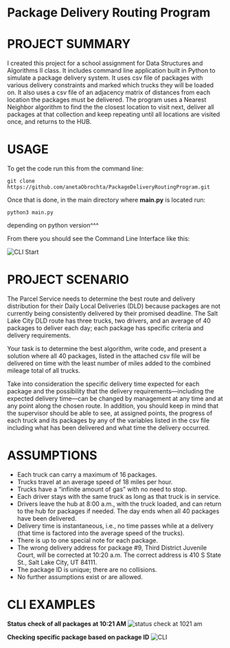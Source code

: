 # Package Delivery Routing Program

# PROJECT SUMMARY

I created this project for a school assignment for Data Structures and Algorithms II class. It includes command line application built in Python to simulate a package delivery system. It uses csv file of packages with various delivery constraints and marked which trucks they will be loaded on. It also uses a csv file of an adjacency matrix of distances from each location the packages must be delivered. The program uses a Nearest Neighbor algorithm to find the the closest location to visit next, deliver all packages at that collection and keep repeating until all locations are visited once, and returns to the HUB.

# USAGE

To get the code run this from the command line:
```
git clone https://github.com/anetaObrochta/PackageDeliveryRoutingProgram.git

```

Once that is done, in the main directory where **main.py** is located run:
```
python3 main.py
```
depending on python version^^^

From there you should see the Command Line Interface like this:

![CLI Start](https://github.com/anetaObrochta/PackageDeliveryRoutingProgram/assets/141801067/919ffdb1-091e-49ca-b65b-5e4dc8216907)

# PROJECT SCENARIO

The Parcel Service needs to determine the best route and delivery distribution for their Daily Local Deliveries (DLD) because packages are not currently being consistently delivered by their promised deadline. The Salt Lake City DLD route has three trucks, two drivers, and an average of 40 packages to deliver 
each day; each package has specific criteria and delivery requirements.

Your task is to determine the best algorithm, write code, and present a solution where all 40 packages, listed in the attached csv file will be delivered on time with the least number of miles added to the combined mileage total of all trucks.

Take into consideration the specific delivery time expected for each package and the possibility that the delivery requirements—including the expected delivery time—can be changed by management at any time and at any point along the chosen route. In addition, you should keep in mind that the supervisor should be able to see, at assigned points, the progress of each truck and its packages by any of the variables listed in the csv file including what has been delivered and what time the delivery occurred.

# ASSUMPTIONS

- Each truck can carry a maximum of 16 packages.
- Trucks travel at an average speed of 18 miles per hour.
- Trucks have a “infinite amount of gas” with no need to stop.
- Each driver stays with the same truck as long as that truck is in service.
- Drivers leave the hub at 8:00 a.m., with the truck loaded, and can return to the hub for packages if needed. The day ends when 
  all 40 packages have been delivered.
- Delivery time is instantaneous, i.e., no time passes while at a delivery (that time is factored into the average speed of the 
  trucks).
- There is up to one special note for each package.
- The wrong delivery address for package #9, Third District Juvenile Court, will be corrected at 10:20 a.m. The correct address 
  is 410 S State St., Salt Lake City, UT 84111.
- The package ID is unique; there are no collisions.
- No further assumptions exist or are allowed.

# CLI EXAMPLES
**Status check of all packages at 10:21 AM**
![status check at 1021 am](https://github.com/anetaObrochta/PackageDeliveryRoutingProgram/assets/141801067/e8845103-bb15-4a13-92e1-a4dc587a88e6)

**Checking specific package based on package ID**
![CLI](https://github.com/anetaObrochta/PackageDeliveryRoutingProgram/assets/141801067/288215e7-02ed-40a4-a6e1-618bfc31f825)
